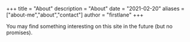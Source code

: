 +++
title = "About"
description = "About"
date = "2021-02-20"
aliases = ["about-me","about","contact"]
author = "firstlane"
+++

You may find something interesting on this site in the future (but no promises).
